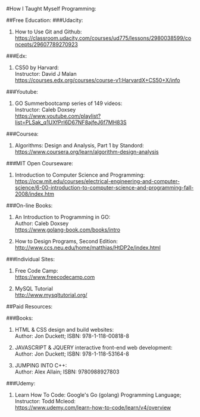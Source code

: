 #How I Taught Myself Programming:

##Free Education:
###Udacity:

1. How to Use Git and Github:<br>
https://classroom.udacity.com/courses/ud775/lessons/2980038599/concepts/29607789270923

###Edx:

1. CS50 by Harvard:<br>
Instructor: David J Malan<br>
https://courses.edx.org/courses/course-v1:HarvardX+CS50+X/info

###Youtube:

1. GO Summerbootcamp series of 149 videos: <br>
Instructor: Caleb Doxsey<br>
https://www.youtube.com/playlist?list=PLSak_q1UXfPrI6D67NF8ajfeJ6f7MH83S

###Coursea:

1. Algorithms: Design and Analysis, Part 1 by Standord:<br>
https://www.coursera.org/learn/algorithm-design-analysis

###MIT Open Courseware:

1. Introduction to Computer Science and Programming:<br>
https://ocw.mit.edu/courses/electrical-engineering-and-computer-science/6-00-introduction-to-computer-science-and-programming-fall-2008/index.htm

###On-line Books:

1. An Introduction to Programming in GO: <br>
Author: Caleb Doxsey<br>
https://www.golang-book.com/books/intro

2. How to Design Programs, Second Edition:<br>
http://www.ccs.neu.edu/home/matthias/HtDP2e/index.html

###Individual Sites:

1. Free Code Camp:<br>
https://www.freecodecamp.com

2. MySQL Tutorial<br>
http://www.mysqltutorial.org/

##Paid Resources:

###Books:

1. HTML & CSS design and build websites:<br>
Author: Jon Duckett; ISBN: 978-1-118-00818-8

2. JAVASCRIPT & JQUERY interactive front-end web development:<br>
Author: Jon Duckett; ISBN: 978-1-118-53164-8 

3. JUMPING INTO C++:<br>
Author: Alex Allain; ISBN: 9780988927803

###Udemy:

1. Learn How To Code: Google's Go (golang) Programming Language; Instructor: Todd Mcleod:<br>
https://www.udemy.com/learn-how-to-code/learn/v4/overview
